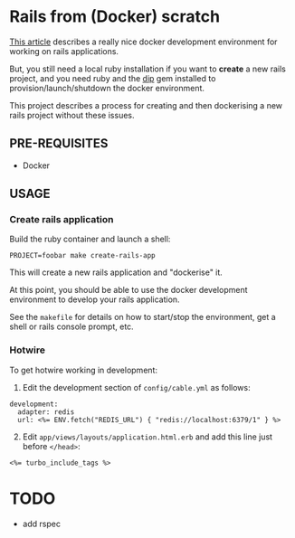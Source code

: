 # Rails from (Docker) scratch

[This
article](https://evilmartians.com/chronicles/ruby-on-whales-docker-for-ruby-rails-development)
describes a really nice docker development environment for working on rails
applications.

But, you still need a local ruby installation if you want to **create** a new
rails project, and you need ruby and the
[dip](https://github.com/bibendi/dip#readme) gem installed to
provision/launch/shutdown the docker environment.

This project describes a process for creating and then dockerising a new rails
project without these issues.

## PRE-REQUISITES

- Docker

## USAGE

### Create rails application

Build the ruby container and launch a shell:

```
PROJECT=foobar make create-rails-app
```

This will create a new rails application and "dockerise" it.

At this point, you should be able to use the docker development environment to
develop your rails application.

See the `makefile` for details on how to start/stop the environment, get a
shell or rails console prompt, etc.

### Hotwire

To get hotwire working in development:

1. Edit the development section of `config/cable.yml` as follows:

```
development:
  adapter: redis
  url: <%= ENV.fetch("REDIS_URL") { "redis://localhost:6379/1" } %>
```

2. Edit `app/views/layouts/application.html.erb` and add this line just before `</head>`:

```
<%= turbo_include_tags %>
```

# TODO

- add rspec

